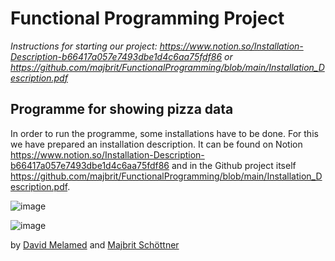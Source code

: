 # Functional Programming Project
*Instructions for starting our project: https://www.notion.so/Installation-Description-b66417a057e7493dbe1d4c6aa75fdf86 or https://github.com/majbrit/FunctionalProgramming/blob/main/Installation_Description.pdf*

## Programme for showing pizza data
In order to run the programme, some installations have to be done. For this we have prepared an installation description. It can be found on Notion https://www.notion.so/Installation-Description-b66417a057e7493dbe1d4c6aa75fdf86 and in the Github project itself https://github.com/majbrit/FunctionalProgramming/blob/main/Installation_Description.pdf.


![image](https://user-images.githubusercontent.com/58175351/147852041-a14162be-7a90-4c2d-9491-4e08076ca107.png)

![image](https://user-images.githubusercontent.com/58175351/147852544-b3353990-d941-44d5-b172-bc932eb671d0.png)


by [David Melamed](https://github.com/Dawinartor) and [Majbrit Schöttner](https://github.com/majbrit)
